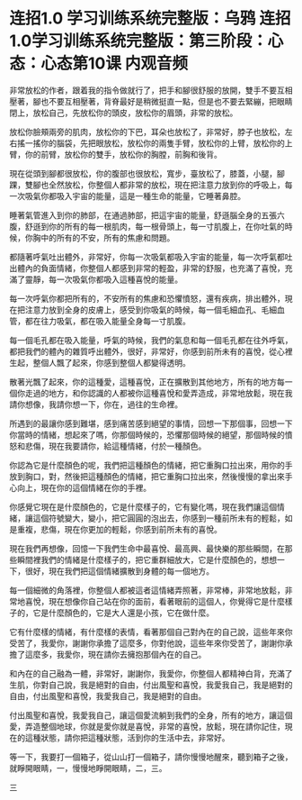 # 连招1.0  学习训练系统完整版：乌鸦 连招1.0学习训练系统完整版：第三阶段：心态：心态第10课 内观音频

非常放松的作者，跟着我的指令做就行了，把手和腳很舒服的放開，雙手不要互相壓著，腳也不要互相壓著，背脊最好是稍微挺直一點，但是也不要去緊繃，把眼睛閉上，放松自己，先放松你的頭皮，放松你的眉頭，非常的放松。

放松你臉頰兩旁的肌肉，放松你的下巴，耳朵也放松了，非常好，脖子也放松，左右搖一搖你的腦袋，先把眼放松，放松你的兩隻手臂，放松你的上臂，放松你的上臂，你的前臂，放松你的雙手，放松你的胸膛，前胸和後背。

現在從頭到腳都很放松，你的腹部也很放松，寬步，臺放松了，膝蓋，小腿，腳踝，雙腳也全然放松，你整個人都非常的放松，現在把注意力放到你的呼吸上，每一次吸氣你都吸入宇宙的能量，這是一種生命的能量，它睡著鼻腔。

睡著氣管進入到你的肺部，在通過肺部，把這宇宙的能量，舒遜腦全身的五張六腹，舒遜到你的所有的每一根肌肉，每一根骨頭上，每一寸肌腹上，在你吐氣的時候，你胸中的所有的不安，所有的焦慮和問題。

都隨著呼氣吐出體外，非常好，你每一次吸氣都吸入宇宙的能量，每一次呼氣都吐出體內的負面情緒，你整個人都感到非常的輕盈，非常的舒服，也充滿了喜悅，充滿了靈靜，每一次吸氣你都吸入這種喜悅的能量。

每一次呼氣你都把所有的，不安所有的焦慮和恐懼憤怒，還有疾病，排出體外，現在把注意力放到全身的皮膚上，感受到你吸氣的時候，每一個毛細血孔、毛細血管，都在往力吸氣，都在吸入能量全身每一寸肌腹。

每一個毛孔都在吸入能量，呼氣的時候，我們的氣息和每一個毛孔都在往外呼氣，都把我們的體內的雜質呼出體外，很好，非常好，你感到前所未有的喜悅，從心裡生起，整個人飄了起來，你感到整個人都變得透明。

散著光飄了起來，你的這種愛，這種喜悅，正在擴散到其他地方，所有的地方每一個你走過的地方，和你認識的人都被你這種喜悅和愛弄造成，非常地放鬆，現在我請你想像，我請你想一下，你在，過往的生命裡。

所遇到的最讓你感到難堪，感到痛苦感到絕望的事情，回想一下那個事，回想一下你當時的情緒，想起來了嗎，你那個時候的，恐懼那個時候的絕望，那個時候的憤怒和悲傷，現在我要請你，給這種情緒，付於一種顏色。

你認為它是什麼顏色的呢，我們把這種顏色的情緒，把它重胸口拉出來，用你的手放到胸口，對，然後把這種顏色的情緒，把它重胸口拉出來，然後慢慢的拿出來手心向上，現在你的這個情緒在你的手裡。

你感覺它現在是什麼顏色的，它是什麼樣子的，它有變化嗎，現在我們讓這個情緒，讓這個符號變大，變小，把它圓圓的泡出去，你感到一種前所未有的輕鬆，如是重複，悲傷，現在你更加的輕鬆，你感到前所未有的喜悅。

現在我們再想像，回憶一下我們生命中最喜悅、最高興、最快樂的那些瞬間，在那些瞬間裡我們的情緒是什麼樣子的，把它重群細放大，它是什麼顏色的，想想一下，很好，現在我們把這個情緒擴散到身體的每一個地方。

每一個細微的角落裡，你整個人都被這者這情緒弄照著，非常棒，非常地放鬆，非常地喜悅，現在想像你自己站在你的面前，看著眼前的這個人，你覺得它是什麼樣子的，它是什麼顏色的，它是大人還是小孩，它在做什麼。

它有什麼樣的情緒，有什麼樣的表情，看著那個自己對內在的自己說，這些年來你受苦了，我愛你，謝謝你承擔了這麼多，你對他說，這些年來你受苦了，謝謝你承擔了這麼多，我愛你，現在請你去擁抱那個內在的自己。

和內在的自己融為一體，非常好，謝謝你，我愛你，你整個人都精神白背，充滿了生肌，你對自己說，我是絕對的自由，付出風聖和喜悅，我愛我自己，我是絕對的自由，付出風聖和喜悅，我愛我自己，我是絕對的自由。

付出風聖和喜悅，我愛我自己，讓這個愛流躺到我們的全身，所有的地方，讓這個愛，弄造整個地球，你就是愛你就是喜悅，非常的喜悅，放鬆，現在請你記住，現在的這種狀態，請你把這種狀態，活到你的生活中去，非常好。

等一下，我要打一個箱子，從山山打一個箱子，請你慢慢地醒來，聽到箱子之後，就睜開眼睛，一，慢慢地睜開眼睛，二，三。

三